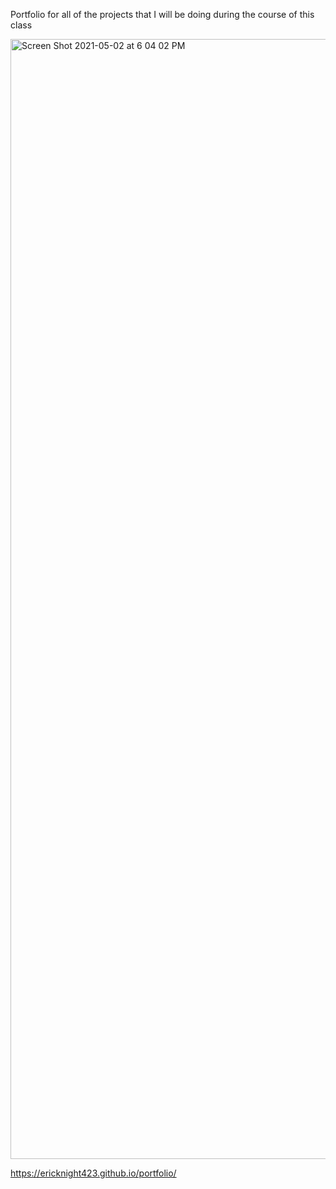 Portfolio for all of the projects that I will be doing during the course of this class

<img width="1792" alt="Screen Shot 2021-05-02 at 6 04 02 PM" src="https://user-images.githubusercontent.com/81435981/116829083-e3b66380-ab70-11eb-9748-3f2ee467e4e8.png">

https://ericknight423.github.io/portfolio/
